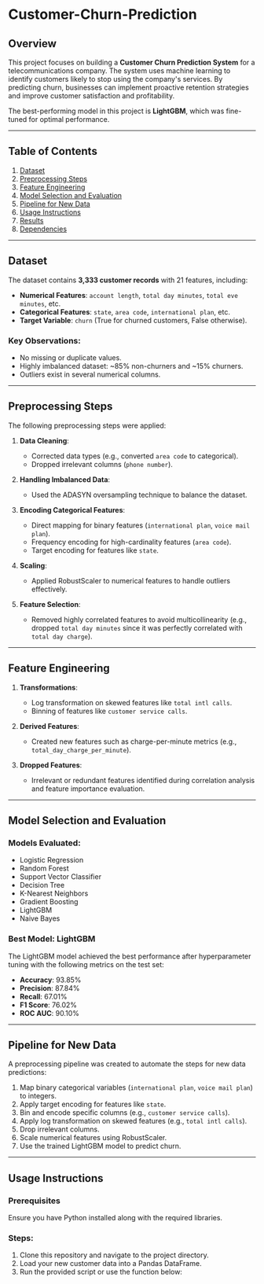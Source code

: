 # Customer-Churn-Prediction


## Overview

This project focuses on building a **Customer Churn Prediction System** for a telecommunications company. The system uses machine learning to identify customers likely to stop using the company's services. By predicting churn, businesses can implement proactive retention strategies and improve customer satisfaction and profitability.

The best-performing model in this project is **LightGBM**, which was fine-tuned for optimal performance.

---

## Table of Contents

1. [Dataset](#dataset)
2. [Preprocessing Steps](#preprocessing-steps)
3. [Feature Engineering](#feature-engineering)
4. [Model Selection and Evaluation](#model-selection-and-evaluation)
5. [Pipeline for New Data](#pipeline-for-new-data)
6. [Usage Instructions](#usage-instructions)
7. [Results](#results)
8. [Dependencies](#dependencies)

---

## Dataset

The dataset contains **3,333 customer records** with 21 features, including:
- **Numerical Features**: `account length`, `total day minutes`, `total eve minutes`, etc.
- **Categorical Features**: `state`, `area code`, `international plan`, etc.
- **Target Variable**: `churn` (True for churned customers, False otherwise).

### Key Observations:
- No missing or duplicate values.
- Highly imbalanced dataset: ~85% non-churners and ~15% churners.
- Outliers exist in several numerical columns.

---

## Preprocessing Steps

The following preprocessing steps were applied:

1. **Data Cleaning**:
   - Corrected data types (e.g., converted `area code` to categorical).
   - Dropped irrelevant columns (`phone number`).

2. **Handling Imbalanced Data**:
   - Used the ADASYN oversampling technique to balance the dataset.

3. **Encoding Categorical Features**:
   - Direct mapping for binary features (`international plan`, `voice mail plan`).
   - Frequency encoding for high-cardinality features (`area code`).
   - Target encoding for features like `state`.

4. **Scaling**:
   - Applied RobustScaler to numerical features to handle outliers effectively.

5. **Feature Selection**:
   - Removed highly correlated features to avoid multicollinearity (e.g., dropped `total day minutes` since it was perfectly correlated with `total day charge`).

---

## Feature Engineering

1. **Transformations**:
   - Log transformation on skewed features like `total intl calls`.
   - Binning of features like `customer service calls`.

2. **Derived Features**:
   - Created new features such as charge-per-minute metrics (e.g., `total_day_charge_per_minute`).

3. **Dropped Features**:
   - Irrelevant or redundant features identified during correlation analysis and feature importance evaluation.

---

## Model Selection and Evaluation

### Models Evaluated:
- Logistic Regression
- Random Forest
- Support Vector Classifier
- Decision Tree
- K-Nearest Neighbors
- Gradient Boosting
- LightGBM
- Naive Bayes

### Best Model: LightGBM
The LightGBM model achieved the best performance after hyperparameter tuning with the following metrics on the test set:
- **Accuracy**: 93.85%
- **Precision**: 87.84%
- **Recall**: 67.01%
- **F1 Score**: 76.02%
- **ROC AUC**: 90.10%

---

## Pipeline for New Data

A preprocessing pipeline was created to automate the steps for new data predictions:

1. Map binary categorical variables (`international plan`, `voice mail plan`) to integers.
2. Apply target encoding for features like `state`.
3. Bin and encode specific columns (e.g., `customer service calls`).
4. Apply log transformation on skewed features (e.g., `total intl calls`).
5. Drop irrelevant columns.
6. Scale numerical features using RobustScaler.
7. Use the trained LightGBM model to predict churn.

---

## Usage Instructions

### Prerequisites
Ensure you have Python installed along with the required libraries.

### Steps:

1. Clone this repository and navigate to the project directory.
2. Load your new customer data into a Pandas DataFrame.
3. Run the provided script or use the function below: